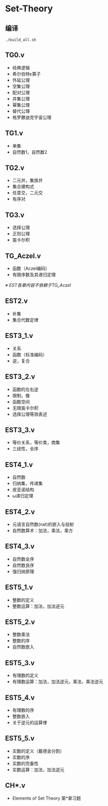 # Set-Theory

## 编译
```
./build_all.sh
```

## TG0.v
- 经典逻辑
- 希尔伯特ε算子
- 外延公理
- 空集公理
- 配对公理
- 并集公理
- 幂集公理
- 替代公理
- 格罗滕迪克宇宙公理

## TG1.v
- 单集
- 自然数1，自然数2

## TG2.v
- 二元并，集族并
- 集合建构式
- 任意交，二元交
- 有序对

## TG3.v
- 选择公理
- 正则公理
- 笛卡尔积

## TG_Aczel.v
- 函数（Aczel编码）
- 有限序数及其递归定理

*※ EST各章内容不依赖于TG_Aczel*

## EST2.v
- 补集
- 集合代数定律

## EST3_1.v
- 关系
- 函数（标准编码）
- 逆，复合

## EST3_2.v
- 函数的左右逆
- 限制，像
- 函数空间
- 无限笛卡尔积
- 选择公理等效表述

## EST3_3.v
- 等价关系，等价类，商集
- 三歧性，全序

## EST4_1.v
- 自然数
- 归纳集，传递集
- 皮亚诺结构
- ω递归定理

## EST4_2.v
- 元语言自然数(nat)的嵌入与投射
- 自然数算术：加法，乘法，乘方

## EST4_3.v
- 自然数全序
- 自然数良序
- 强归纳原理

## EST5_1.v
- 整数的定义
- 整数运算：加法，加法逆元

## EST5_2.v
- 整数乘法
- 整数的序
- 自然数嵌入

## EST5_3.v
- 有理数的定义
- 有理数运算：加法，加法逆元，乘法，乘法逆元

## EST5_4.v
- 有理数的序
- 整数嵌入
- 关于逆元的运算律

## EST5_5.v
- 实数的定义（戴德金分割）
- 实数的序
- 实数的完备性
- 实数运算：加法，加法逆元

## CH*.v
- Elements of Set Theory 第*章习题
